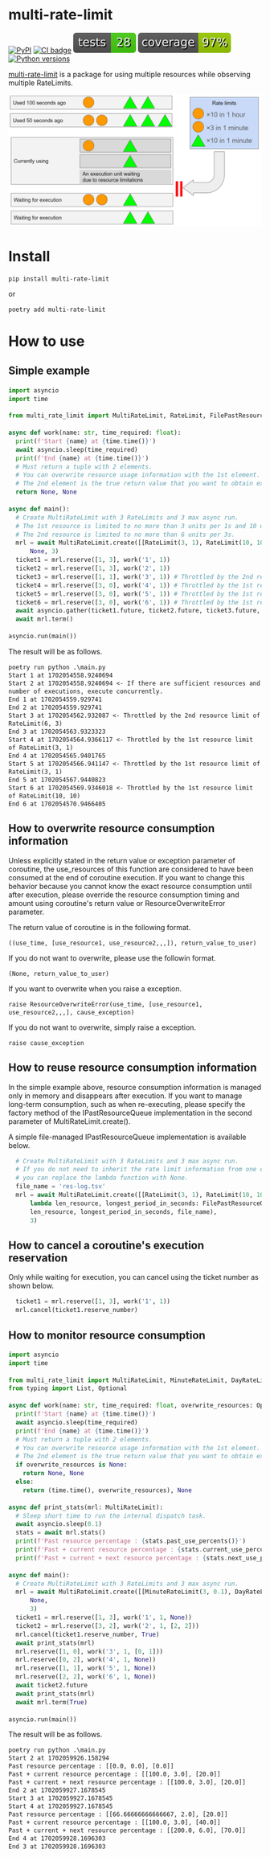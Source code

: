 multi-rate-limit
================

[![PyPI](https://img.shields.io/pypi/v/multi-rate-limit.svg)](https://pypi.python.org/pypi/multi-rate-limit)
[![CI badge](https://github.com/largetownsky/multi-rate-limit/actions/workflows/python-package.yml/badge.svg)](https://github.com/largetownsky/multi-rate-limit/actions)
![Tests](https://raw.githubusercontent.com/largetownsky/multi-rate-limit/main/tests.svg)
![Code coverage](https://raw.githubusercontent.com/largetownsky/multi-rate-limit/main/coverage.svg)
[![Python versions](https://img.shields.io/pypi/pyversions/multi-rate-limit.svg)](https://github.com/largetownsky/multi-rate-limit)


[multi-rate-limit](https://largetownsky.github.io/multi-rate-limit/) is a package for using multiple resources while observing multiple RateLimits.

![multi-rate-limit image](https://raw.githubusercontent.com/largetownsky/multi-rate-limit/main/multi-rate-limit.png)

# Install

```
pip install multi-rate-limit
```
or
```
poetry add multi-rate-limit
```

# How to use

## Simple example

```py:main.py
import asyncio
import time

from multi_rate_limit import MultiRateLimit, RateLimit, FilePastResourceQueue

async def work(name: str, time_required: float):
  print(f'Start {name} at {time.time()}')
  await asyncio.sleep(time_required)
  print(f'End {name} at {time.time()}')
  # Must return a tuple with 2 elements.
  # You can overwrite resource usage information with the 1st element.
  # The 2nd element is the true return value that you want to obtain externally.
  return None, None

async def main():
  # Create MultiRateLimit with 3 RateLimits and 3 max async run.
  # The 1st resource is limited to no more than 3 units per 1s and 10 units in 10s.
  # The 2nd resource is limited to no more than 6 units per 3s.
  mrl = await MultiRateLimit.create([[RateLimit(3, 1), RateLimit(10, 10)], [RateLimit(6, 3)]],
      None, 3)
  ticket1 = mrl.reserve([1, 3], work('1', 1))
  ticket2 = mrl.reserve([1, 3], work('2', 1))
  ticket3 = mrl.reserve([1, 1], work('3', 1)) # Throttled by the 2nd resource limit of RateLimit(6, 3)
  ticket4 = mrl.reserve([3, 0], work('4', 1)) # Throttled by the 1st resource limit of RateLimit(3, 1)
  ticket5 = mrl.reserve([3, 0], work('5', 1)) # Throttled by the 1st resource limit of RateLimit(3, 1)
  ticket6 = mrl.reserve([3, 0], work('6', 1)) # Throttled by the 1st resource limit of RateLimit(10, 10)
  await asyncio.gather(ticket1.future, ticket2.future, ticket3.future, ticket4.future, ticket5.future, ticket6.future)
  await mrl.term()

asyncio.run(main())
```
The result will be as follows.
```
poetry run python .\main.py
Start 1 at 1702054558.9240694
Start 2 at 1702054558.9240694 <- If there are sufficient resources and number of executions, execute concurrently.
End 1 at 1702054559.929741
End 2 at 1702054559.929741
Start 3 at 1702054562.932087 <- Throttled by the 2nd resource limit of RateLimit(6, 3)
End 3 at 1702054563.9323323
Start 4 at 1702054564.9366117 <- Throttled by the 1st resource limit of RateLimit(3, 1)
End 4 at 1702054565.9401765
Start 5 at 1702054566.941147 <- Throttled by the 1st resource limit of RateLimit(3, 1)
End 5 at 1702054567.9440823
Start 6 at 1702054569.9346018 <- Throttled by the 1st resource limit of RateLimit(10, 10)
End 6 at 1702054570.9466405
```

## How to overwrite resource consumption information

Unless explicitly stated in the return value or exception parameter of coroutine,
the use_resources of this function are considered to have been consumed at the end of coroutine execution.
If you want to change this behavior because you cannot know the exact resource consumption until after execution,
please override the resource consumption timing and amount using coroutine's return value or ResourceOverwriteError parameter.

The return value of coroutine is in the following format.
```
((use_time, [use_resource1, use_resource2,,,]), return_value_to_user)
```
If you do not want to overwrite, please use the followin format.
```
(None, return_value_to_user)
```

If you want to overwrite when you raise a exception.
```
raise ResourceOverwriteError(use_time, [use_resource1, use_resource2,,,], cause_exception)
```
If you do not want to overwrite, simply raise a exception.
```
raise cause_exception
```

## How to reuse resource consumption information

In the simple example above, resource consumption information is managed only in memory and disappears after execution.
If you want to manage long-term consumption, such as when re-executing,
please specify the factory method of the IPastResourceQueue implementation in the second parameter of MultiRateLimit.create().

A simple file-managed IPastResourceQueue implementation is available below.
```py
  # Create MultiRateLimit with 3 RateLimits and 3 max async run.
  # If you do not need to inherit the rate limit information from one execution to another via a file,
  # you can replace the lambda function with None.
  file_name = 'res-log.tsv'
  mrl = await MultiRateLimit.create([[RateLimit(3, 1), RateLimit(10, 10)], [RateLimit(6, 3)]],
      lambda len_resource, longest_period_in_seconds: FilePastResourceQueue.create(
      len_resource, longest_period_in_seconds, file_name),
      3)
```

## How to cancel a coroutine's execution reservation

Only while waiting for execution, you can cancel using the ticket number as shown below.
```py
  ticket1 = mrl.reserve([1, 3], work('1', 1))
  mrl.cancel(ticket1.reserve_number)
```

## How to monitor resource consumption

```py:main.py
import asyncio
import time

from multi_rate_limit import MultiRateLimit, MinuteRateLimit, DayRateLimit
from typing import List, Optional

async def work(name: str, time_required: float, overwrite_resources: Optional[List[int]]):
  print(f'Start {name} at {time.time()}')
  await asyncio.sleep(time_required)
  print(f'End {name} at {time.time()}')
  # Must return a tuple with 2 elements.
  # You can overwrite resource usage information with the 1st element.
  # The 2nd element is the true return value that you want to obtain externally.
  if overwrite_resources is None:
    return None, None
  else:
    return (time.time(), overwrite_resources), None

async def print_stats(mrl: MultiRateLimit):
  # Sleep short time to run the internal dispatch task.
  await asyncio.sleep(0.1)
  stats = await mrl.stats()
  print(f'Past resource percentage : {stats.past_use_percents()}')
  print(f'Past + current resource percentage : {stats.current_use_percents()}')
  print(f'Past + current + next resource percentage : {stats.next_use_percents()}')

async def main():
  # Create MultiRateLimit with 3 RateLimits and 3 max async run.
  mrl = await MultiRateLimit.create([[MinuteRateLimit(3, 0.1), DayRateLimit(100)], [MinuteRateLimit(10)]],
      None,
      3)
  ticket1 = mrl.reserve([1, 3], work('1', 1, None))
  ticket2 = mrl.reserve([3, 2], work('2', 1, [2, 2]))
  mrl.cancel(ticket1.reserve_number, True)
  await print_stats(mrl)
  mrl.reserve([1, 0], work('3', 1, [0, 1]))
  mrl.reserve([0, 2], work('4', 1, None))
  mrl.reserve([1, 1], work('5', 1, None))
  mrl.reserve([2, 2], work('6', 1, None))
  await ticket2.future
  await print_stats(mrl)
  await mrl.term(True)

asyncio.run(main())
```
The result will be as follows.
```
poetry run python .\main.py
Start 2 at 1702059926.158294
Past resource percentage : [[0.0, 0.0], [0.0]]
Past + current resource percentage : [[100.0, 3.0], [20.0]]
Past + current + next resource percentage : [[100.0, 3.0], [20.0]]
End 2 at 1702059927.1678545
Start 3 at 1702059927.1678545
Start 4 at 1702059927.1678545
Past resource percentage : [[66.66666666666667, 2.0], [20.0]]
Past + current resource percentage : [[100.0, 3.0], [40.0]]
Past + current + next resource percentage : [[200.0, 6.0], [70.0]]
End 4 at 1702059928.1696303
End 3 at 1702059928.1696303
```
